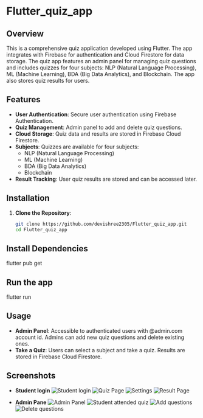 # Flutter_quiz_app

## Overview
This is a comprehensive quiz application developed using Flutter. The app integrates with Firebase for authentication and Cloud Firestore for data storage. The quiz app features an admin panel for managing quiz questions and includes quizzes for four subjects: NLP (Natural Language Processing), ML (Machine Learning), BDA (Big Data Analytics), and Blockchain. The app also stores quiz results for users.

## Features
- **User Authentication**: Secure user authentication using Firebase Authentication.
- **Quiz Management**: Admin panel to add and delete quiz questions.
- **Cloud Storage**: Quiz data and results are stored in Firebase Cloud Firestore.
- **Subjects**: Quizzes are available for four subjects:
  - NLP (Natural Language Processing)
  - ML (Machine Learning)
  - BDA (Big Data Analytics)
  - Blockchain
- **Result Tracking**: User quiz results are stored and can be accessed later.

## Installation

1. **Clone the Repository**:
   ```bash
   git clone https://github.com/devishree2305/Flutter_quiz_app.git
   cd Flutter_quiz_app

## Install Dependencies

flutter pub get

## Run the app

flutter run

## Usage

- **Admin Panel**: Accessible to authenticated users with @admin.com account id. Admins can add new quiz questions and delete existing ones.
- **Take a Quiz**: Users can select a subject and take a quiz. Results are stored in Firebase Cloud Firestore.

## Screenshots

- **Student login**
  ![Student login](https://github.com/devishree2305/Flutter_quiz_app/blob/main/Screenshots/Student_page.jpg)
  ![Quiz Page](https://github.com/devishree2305/Flutter_quiz_app/blob/main/Screenshots/Quiz_page.jpg)
  ![Settings](https://github.com/devishree2305/Flutter_quiz_app/blob/main/Screenshots/Settings.jpg)
  ![Result Page](https://github.com/devishree2305/Flutter_quiz_app/blob/main/Screenshots/Result_page.jpg)

- **Admin Pane**
  ![Admin Panel](https://github.com/devishree2305/Flutter_quiz_app/blob/main/Screenshots/Admin_panel.jpg)
  ![Student attended quiz](https://github.com/devishree2305/Flutter_quiz_app/blob/main/Screenshots/Student_aattended_quizzes.jpg)
  ![Add questions](https://github.com/devishree2305/Flutter_quiz_app/blob/main/Screenshots/add_question.jpg)
  ![Delete questions](https://github.com/devishree2305/Flutter_quiz_app/blob/main/Screenshots/Delete_question.jpg)


